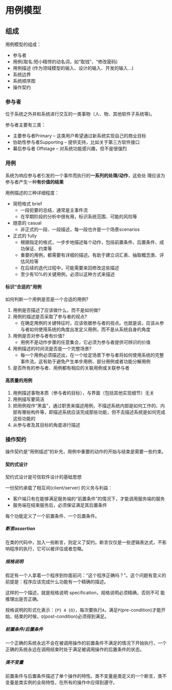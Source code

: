# 用例模型

## 组成
用例模型的组成：
* 参与者
* 用例(取名:短小精悍的动名词，如“取钱”、“修改密码)
* 用例描述 (作为领域模型的输入、设计的输入、开发的输入...)
* 系统边界
* 系统顺序图
* 操作契约

### 参与者
位于系统之外并和系统进行交互的一类事物（人、物、其他软件子系统等)。

参与者主要有三类：
* 主要参与者Primary – 这类用户希望通过新系统实现自己的商业目标
* 协助性参与者Supporting – 提供支持，比如关于第三方软件接口
* 幕后参与者 Offstage – 对系统功能感兴趣，但不是很强烈

### 用例
系统为响应参与者引发的一个事件而执行的**一系列的处理/动作**，这些处 理应该为参与者产生一种**有价值的结果**

用例描述的三种详细程度：
* 简短格式 brief
  * 一段扼要的总结，通常是主事件流
  * 在早期阶段的分析中很有用，标识系统范围、可能的风险等
* 随意的 casual
  * 非正式的一段、一段描述，每一段也许是一个场景scenarios
* 正式的 fully
  * 根据指定的格式，一步步地描述每个动作，包括前置条件、后置条件、成功保证、约束等
  * 重要的用例，都需要有详细的描述。有助于建立词汇表、抽取概念类、评估风险等
  * 在后续的迭代过程中，可能需要来回修改这些描述
  * 至少有10%的关键用例，必须以这种方式来描述

#### 标识“合适的”用例
如何判断一个用例是否是一个合适的用例?
1. 用例是否描述了应该做什么，而不是如何做?
2. 用例的描述是否采取了参与者的视点?
   * 在确定用例的关键特征时，应该依据参与者的视点。也就是说，应该从参与者如何使用系统的角度出发定义用例，而不是从系统自身的角度
3. 用例是否对参与者有价值?
   * 用例不是动作步骤的任意集合，它必须为参与者提供可辨识的价值
4. 用例描述的时间流是否是一个完整场景?
   * 每一个用例必须描述出，在一个给定场景下参与者将如何使用系统的完整事件流。这有助于避免产生单步用例、部分用例或者功能分解用例
5. 是否所有的参与者、用例都有相应的关联用例或关联参与者

#### 高质量的用例
1. 用例描述事物本质（参与者的目标），与界面（包括其他实现细节）无关
2. 用例描写要简洁
3. 把用例视作“黑盒”，通过职责来描述用例，不描述系统内部是如何工作的、内部有哪些构件等，即描述系统应该完成那些功能，但不去描述系统是如何完成这些功能的
4. 从参与者及其目标的角度进行描述

### 操作契约
操作契约是“用例描述”的补充，用例中重要的动作的开始与结束是需要一些约束。
#### 契约式设计
契约式设计是可信软件设计的基础思想

一份契约承载了相互间(client/server) 的义务与利益：
* 客户端只有在能够满足服务端的“前置条件”的情况下，才能调用服务端的服务
* 服务端在结束服务后，必须保证满足其后置条件

每个功能定义了一个前置条件、一个后置条件。

##### 断言assertion
在类的代码中，加入一些断言，则定义了契约。断言仅仅是一些逻辑表达式，不影响程序的执行，它可以被评估或者忽略。

##### 规格说明
假定有一个人拿着一个程序到你面前问：“这个程序正确吗？”。这个问题有意义的前提是：程序应该完成什么功能有一个精确的描述。

这样的一个描述，就是规格说明 specification，规格说明必须精确，否则不可
能推理出是否正确。

规格说明的形式化表示：`{P} A {Q}`，每次要执行`A`，满足`P`(pre-condition)才能开始，结束的时候，`Q`(post-condition)必须得到满足。 

##### 前置条件/后置条件
一个正确的系统永远不会在被调用操作的前置条件不满足的情况下开始执行，一个正确的系统永远在调用结束时处于满足被调用操作的后置条件的状态。

##### 类不变量
前置条件与后置条件描述了单个操作的特性。类不变量是类定义的一个断言，类不变量是类实例的全局特性，在所有的操作中应得到遵守。